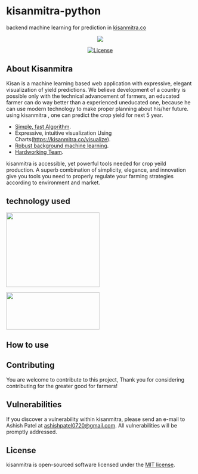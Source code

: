 # kisanmitra-python
backend machine learning for prediction in <a href='http://kisanmitra.co'>kisanmitra.co</a>
<p align="center"><img src="http://www.indiawaterportal.org/sites/indiawaterportal.org/files/KSY.jpg"></p>

<p align="center">
<a href="https://packagist.org/packages/laravel/framework"><img src="https://poser.pugx.org/laravel/framework/license.svg" alt="License"></a>
</p>

## About Kisanmitra

Kisan is a machine learning based web application with expressive, elegant visualization of yield predictions.
We believe development of a country is possible only with the technical advancement of farmers,
an educated farmer can do way better than a experienced uneducated one, because he can use modern technology
to make proper planning about his/her future.
using kisanmitra , one can predict the crop yield for next 5 year.

- [Simple, fast Algorithm](https://kisanmitra.co/predict).
- Expressive, intuitive visualization Using Charts(https://kisanmitra.co/visualize).
- [Robust background machine learning](https://kisanmitra.co/about).
- [Hardworking Team](https://kisanmitra.com/team).

kisanmitra is accessible, yet powerful  tools needed for crop yeild production.
A superb combination of simplicity, elegance, and innovation give you tools you need to properly regulate your
farming strategies according to environment and market.

## technology used
<p >

<img width='250' height='200'  src="https://camo.githubusercontent.com/5ceadc94fd40688144b193fd8ece2b805d79ca9b/68747470733a2f2f6c61726176656c2e636f6d2f6173736574732f696d672f636f6d706f6e656e74732f6c6f676f2d6c61726176656c2e737667">
</p>
<p>
<img width='250' height='100' src="https://www.doc.ic.ac.uk/project/2015/362/g1536201/scikit-learn/doc/themes/scikit-learn/static/img/scikit-learn-logo.png">
</p>


## How to use


## Contributing
You are welcome to contribute to this project,
Thank you for considering contributing for the greater good for farmers! 
## Vulnerabilities

If you discover a vulnerability within kisanmitra, please send an e-mail to Ashish Patel at ashishpatel0720@gmail.com. All  vulnerabilities will be promptly addressed.

## License

kisanmitra is open-sourced software licensed under the [MIT license](http://opensource.org/licenses/MIT).

